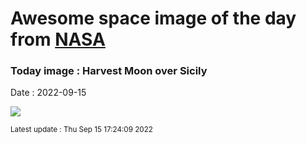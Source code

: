 
# Awesome space image of the day from [NASA](https://api.nasa.gov/)

### Today image : Harvest Moon over Sicily

Date : 2022-09-15


![](https://apod.nasa.gov/apod/image/2209/HarvestMoonCastiglioneSicily1024.jpg)

<small>Latest update : Thu Sep 15 17:24:09 2022</small>


